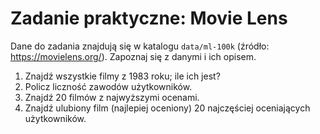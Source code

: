 Zadanie praktyczne: Movie Lens
===============================

Dane do zadania znajdują się w katalogu `data/ml-100k` (źródło: https://movielens.org/). 
Zapoznaj się z danymi i ich opisem.

1. Znajdź wszystkie filmy z 1983 roku; ile ich jest?
2. Policz liczność zawodów użytkowników.
3. Znajdź 20 filmów z najwyższymi ocenami.
4. Znajdź ulubiony film (najlepiej oceniony) 20 najczęściej oceniających użytkowników. 